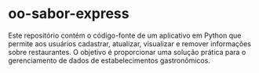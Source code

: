# oo-sabor-express
 Este repositório contém o código-fonte de um aplicativo em Python que permite aos usuários cadastrar, atualizar, visualizar e remover informações sobre restaurantes. O objetivo é proporcionar uma solução prática para o gerenciamento de dados de estabelecimentos gastronômicos.
